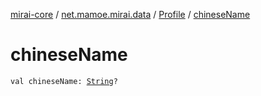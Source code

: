 [mirai-core](../../index.md) / [net.mamoe.mirai.data](../index.md) / [Profile](index.md) / [chineseName](./chinese-name.md)

# chineseName

`val chineseName: `[`String`](https://kotlinlang.org/api/latest/jvm/stdlib/kotlin/-string/index.html)`?`